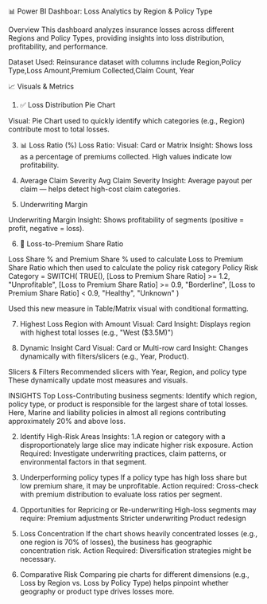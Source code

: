 📊 Power BI Dashboar: Loss Analytics by Region & Policy Type

Overview
This dashboard analyzes insurance losses across different Regions and Policy Types, providing insights into loss distribution, profitability, and performance.

Dataset Used: Reinsurance dataset with columns include 
Region,Policy Type,Loss Amount,Premium Collected,Claim Count, Year

📈 Visuals & Metrics
1. ✅ Loss Distribution Pie Chart
   
Visual: Pie Chart used to quickly identify which categories (e.g., Region) contribute most to total losses.

3. 📊 Loss Ratio (%)
Loss Ratio:
Visual: Card or Matrix
Insight: Shows loss as a percentage of premiums collected. High values indicate low profitability.

4. Average Claim Severity
Avg Claim Severity
Insight: Average payout per claim — helps detect high-cost claim categories.

5. Underwriting Margin

Underwriting Margin
Insight: Shows profitability of segments (positive = profit, negative = loss).

6. 🧠 Loss-to-Premium Share Ratio

Loss Share % and Premium Share % used to calculate Loss to Premium Share Ratio which then used to calculate the policy risk category
Policy Risk Category = 
SWITCH(
    TRUE(),
    [Loss to Premium Share Ratio] >= 1.2, "Unprofitable",
    [Loss to Premium Share Ratio] >= 0.9, "Borderline",
    [Loss to Premium Share Ratio] < 0.9, "Healthy",
    "Unknown"
)

Used this new measure in Table/Matrix visual with conditional formatting.

7) Highest Loss Region with Amount
Visual: Card
Insight: Displays region with highest total losses (e.g., "West ($3.5M)")

8. Dynamic Insight Card
Visual: Card or Multi-row card
Insight: Changes dynamically with filters/slicers (e.g., Year, Product).

Slicers & Filters
Recommended slicers with Year, Region, and policy type
These dynamically update most measures and visuals.


INSIGHTS
Top Loss-Contributing business segments:
Identify which region, policy type, or product is responsible for the largest share of total losses.  Here, Marine and liability policies in almost all regions contributing approximately 20% and above loss.

2. Identify High-Risk Areas
Insights: 1.A region or category with a disproportionately large slice may indicate higher risk exposure.
Action Required: Investigate underwriting practices, claim patterns, or environmental factors in that segment.

3. Underperforming policy types
If a policy type has high loss share but low premium share, it may be unprofitable.
Action required: Cross-check with premium distribution to evaluate loss ratios per segment.

4. Opportunities for Repricing or Re-underwriting
High-loss segments may require:
Premium adjustments
Stricter underwriting
Product redesign

5. Loss Concentration
If the chart shows heavily concentrated losses (e.g., one region is 70% of losses), the business has geographic concentration risk.
Action Required: Diversification strategies might be necessary.

6. Comparative Risk
Comparing pie charts for different dimensions (e.g., Loss by Region vs. Loss by Policy Type) helps pinpoint whether geography or product type drives losses more.
